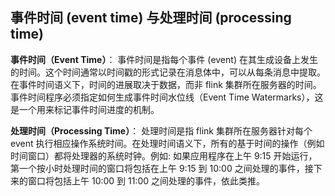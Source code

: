 ## 事件时间 (event time) 与处理时间 (processing time)


**事件时间（Event Time）**： 事件时间是指每个事件 (event) 在其生成设备上发生的时间。这个时间通常以时间戳的形式记录在消息体中，可以从每条消息中提取。在事件时间语义下，时间的进展取决于数据，而非 flink 集群所在服务器的时间。事件时间程序必须指定如何生成事件时间水位线（Event Time Watermarks），这是一个用来标记事件时间进度的机制。

**处理时间（Processing Time）**： 处理时间是指 flink 集群所在服务器针对每个 event 执行相应操作系统时间。在处理时间语义下，所有的基于时间的操作（例如时间窗口）都将处理器的系统时钟。例如: 如果应用程序在上午 9:15 开始运行，第一个按小时处理时间的窗口将包括在上午 9:15 到 10:00 之间处理的事件，接下来的窗口将包括上午 10:00 到 11:00 之间处理的事件，依此类推。



